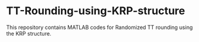 # TT-Rounding-using-KRP-structure
This repository contains MATLAB codes for Randomized TT rounding using the KRP structure.
